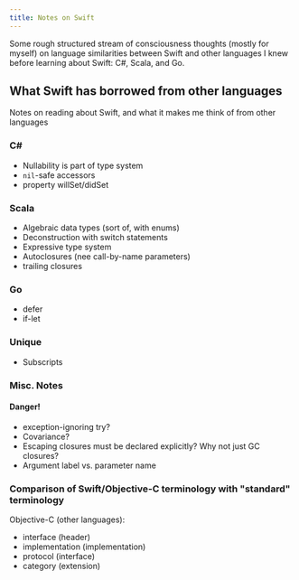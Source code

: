 ```yaml
---
title: Notes on Swift
---
```


Some rough structured stream of consciousness thoughts (mostly for myself) on
language similarities between Swift and other languages I knew before learning
about Swift: C#, Scala, and Go.

## What Swift has borrowed from other languages

Notes on reading about Swift, and what it makes me think of from other languages

### C\#

* Nullability is part of type system
* `nil`-safe accessors
* property willSet/didSet
  
### Scala

* Algebraic data types (sort of, with enums)
* Deconstruction with switch statements
* Expressive type system
* Autoclosures (nee call-by-name parameters)
* trailing closures

### Go

* defer
* if-let

### Unique

* Subscripts

### Misc. Notes

#### Danger!

* exception-ignoring try?
* Covariance?
* Escaping closures must be declared explicitly? Why not just GC closures?
* Argument label vs. parameter name

### Comparison of Swift/Objective-C terminology with "standard" terminology

Objective-C (other languages):

* interface (header)
* implementation (implementation)
* protocol (interface)
* category (extension)
